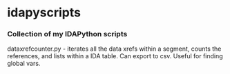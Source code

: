 # idapyscripts
### Collection of my IDAPython scripts
dataxrefcounter.py - iterates all the data xrefs within a segment, counts the references, and lists within a IDA table. Can export to csv. Useful for finding global vars.
